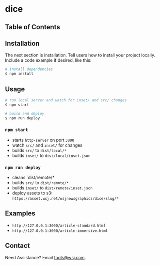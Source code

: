 # dice


## Table of Contents


## Installation
The next section is installation. Tell users how to install your project locally. Include a code example if desired, like this:
```sh
# install dependencies
$ npm install
```

## Usage
```sh
# run local server and watch for inset/ and src/ changes
$ npm start

# build and deploy
$ npm run deploy
```

### `npm start`
- starts `http-server` on port `3000`
- watch `src/` and `inset/` for changes
- builds `src/` to `dist/local/*`
- builds `inset/` to `dist/local/inset.json`

### `npm run deploy`
- cleans `dist/remote/*
- builds `src/` to `dist/remote/*`
- builds `inset/` to `dist/remote/inset.json`
- deploy assets to s3: `https://asset.wsj.net/wsjnewsgraphics/dice/slug/*`


## Examples
- `http://127.0.0.1:3000/article-standard.html`
- `http://127.0.0.1:3000/article-immersive.html`

## Contact
Need Assistance? Email [tools@wsj.com](mailto:tools@wsj.com).
